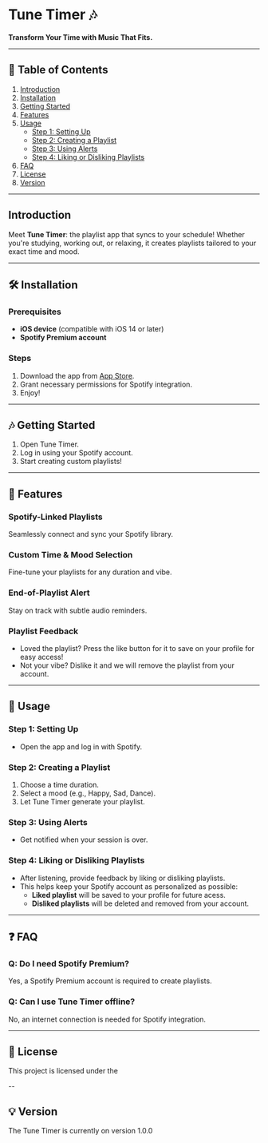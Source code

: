 # Tune Timer 🎶

**Transform Your Time with Music That Fits.**

---

## 📖 Table of Contents  
1. [Introduction](#introduction)  
2. [Installation](#installation)  
3. [Getting Started](#getting-started)  
4. [Features](#features)  
5. [Usage](#usage)  
   - [Step 1: Setting Up](#step-1-setting-up)  
   - [Step 2: Creating a Playlist](#step-2-creating-a-playlist)  
   - [Step 3: Using Alerts](#step-3-using-alerts)
   - [Step 4: Liking or Disliking Playlists](#step-4-liking-or-disliking-playlists)  
6. [FAQ](#faq)  
7. [License](#license)  
8. [Version](#version) 

---

## Introduction  
Meet **Tune Timer**: the playlist app that syncs to your schedule! Whether you're studying, working out, or relaxing, it creates playlists tailored to your exact time and mood.  

---

## 🛠 Installation  
### Prerequisites  
- **iOS device** (compatible with iOS 14 or later)  
- **Spotify Premium account**  

### Steps  
1. Download the app from [App Store](#link-to-app).  
2. Grant necessary permissions for Spotify integration.  
3. Enjoy!  

---

## 🎶 Getting Started  
1. Open Tune Timer.  
2. Log in using your Spotify account.  
3. Start creating custom playlists!  

---

## 🌟 Features  

### Spotify-Linked Playlists  
Seamlessly connect and sync your Spotify library.  

### Custom Time & Mood Selection  
Fine-tune your playlists for any duration and vibe.  

### End-of-Playlist Alert  
Stay on track with subtle audio reminders.  

### Playlist Feedback
- Loved the playlist? Press the like button for it to save on your profile for easy access!
- Not your vibe? Dislike it and we will remove the playlist from your account.

---

## 🌟 Usage  

### Step 1: Setting Up  
- Open the app and log in with Spotify.  

### Step 2: Creating a Playlist  
1. Choose a time duration.  
2. Select a mood (e.g., Happy, Sad, Dance).  
3. Let Tune Timer generate your playlist.  

### Step 3: Using Alerts  
- Get notified when your session is over.

### Step 4: Liking or Disliking Playlists  
- After listening, provide feedback by liking or disliking playlists.  
- This helps keep your Spotify account as personalized as possible:  
  - **Liked playlist** will be saved to your profile for future acess. 
  - **Disliked playlists** will be deleted and removed from your account.

---

## ❓ FAQ  

### **Q: Do I need Spotify Premium?**  
Yes, a Spotify Premium account is required to create playlists.  

### **Q: Can I use Tune Timer offline?**  
No, an internet connection is needed for Spotify integration.  

---

## 📜 License  

This project is licensed under the 

-- 
## 💡 Version

The Tune Timer is currently on version 1.0.0


